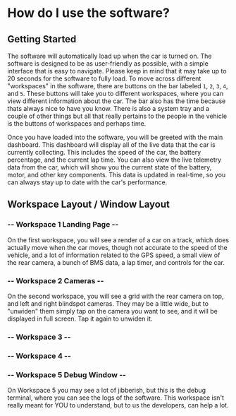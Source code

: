 # How do I use the software?

## Getting Started

The software will automatically load up when the car is turned on. The software is designed to be as user-friendly as possible, with a simple interface that is easy to navigate. Please keep in mind that it may take up to 20 seconds for the software to fully load. To move across different "workspaces" in the software, there are buttons on the bar labeled `1`, `2`, `3`, `4`, and `5`. These buttons will take you to different workspaces, where you can view different information about the car. The bar also has the time because thats always nice to have you know. There is also a system tray and a couple of other things but all that really pertains to the people in the vehicle is the buttons of workspaces and perhaps time.

Once you have loaded into the software, you will be greeted with the main dashboard. This dashboard will display all of the live data that the car is currently collecting. This includes the speed of the car, the battery percentage, and the current lap time. You can also view the live telemetry data from the car, which will show you the current state of the battery, motor, and other key components. This data is updated in real-time, so you can always stay up to date with the car's performance.

## Workspace Layout / Window Layout

### -- Workspace 1 Landing Page --

On the first workspace, you will see a render of a car on a track, which does actually move when the car moves, though not accurate to the speed of the vehicle, and a lot of information related to the GPS speed, a small view of the rear camera, a bunch of BMS data, a lap timer, and controls for the car. 

### -- Workspace 2 Cameras --

On the second workspace, you will see a grid with the rear camera on top, and left and right blindspot cameras. They may be a little wide, but to "unwiden" them simply tap on the camera you want to see, and it will be displayed in full screen. Tap it again to unwiden it. 

### -- Workspace 3 --



### -- Workspace 4 --



### -- Workspace 5 Debug Window --

On Workspace 5 you may see a lot of jibberish, but this is the debug terminal, where you can see the logs of the software. This workspace isn't really meant for YOU to understand, but to us the developers, can help a lot.

